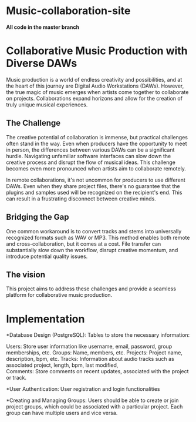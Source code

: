 # Music-collaboration-site

**All code in the master branch**

# Collaborative Music Production with Diverse DAWs

Music production is a world of endless creativity and possibilities, and at the heart of this journey are Digital Audio Workstations (DAWs). However, the true magic of music emerges when artists come together to collaborate on projects. Collaborations expand horizons and allow for the creation of truly unique musical experiences.

## The Challenge

The creative potential of collaboration is immense, but practical challenges often stand in the way. Even when producers have the opportunity to meet in person, the differences between various DAWs can be a significant hurdle. Navigating unfamiliar software interfaces can slow down the creative process and disrupt the flow of musical ideas. This challenge becomes even more pronounced when artists aim to collaborate remotely.

In remote collaborations, it's not uncommon for producers to use different DAWs. Even when they share project files, there's no guarantee that the plugins and samples used will be recognized on the recipient's end. This can result in a frustrating disconnect between creative minds.

## Bridging the Gap

One common workaround is to convert tracks and stems into universally recognized formats such as WAV or MP3. This method enables both remote and cross-collaboration, but it comes at a cost. File transfer can substantially slow down the workflow, disrupt creative momentum, and introduce potential quality issues.

## The vision

This project aims to address these challenges and provide a seamless platform for collaborative music production.

# Implementation

*Database Design (PostgreSQL):
Tables to store the necessary information:

Users: Store user information like username, email, password, group memberships, etc.
Groups: Name, members, etc.
Projects: Project name, description, bpm, etc.
Tracks: Information about audio tracks such as associated project, length, bpm, last modified,  
Comments: Store comments on recent updates, associated with the project or track.

*User Authentication:
User registration and login functionalities

*Creating and Managing Groups:
Users should be able to create or join project groups, which could be associated with a particular project. Each group can have multiple users and vice versa.



